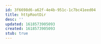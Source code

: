 ```yaml
---
id: 3f6698d6-a62f-4e4b-951c-1c7bc41eed04
title: httpRootDir
desc: ''
updated: 1618573905093
created: 1618573905093
stub: true
---
```


